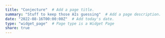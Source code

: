 ```yaml
---
title: "Conjecture"  # Add a page title.
summary: "Stuff to keep those AIs guessing"  # Add a page description.
date: "2022-08-16T00:00:00Z"  # Add today's date.
type: "widget_page"  # Page type is a Widget Page
share: true
---
```

